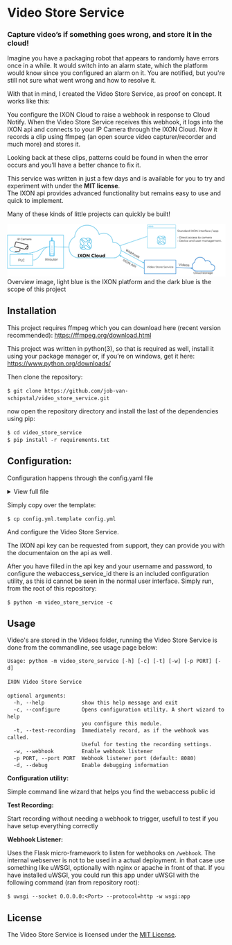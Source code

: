 # Video Store Service
### Capture video’s if something goes wrong, and store it in the cloud!


Imagine you have a packaging robot that appears to randomly have errors once in a while. It would switch into an alarm state, which the platform would know since you configured an alarm on it. You are notified, but you're still not sure what went wrong and how to resolve it. 

With that in mind, I created the Video Store Service, as proof on concept. It works like this:

You configure the IXON Cloud to raise a webhook in response to Cloud Notify. 
When the Video Store Service receives this webhook, it logs into the IXON api and connects to your IP Camera through the IXON Cloud. 
Now it records a clip using ffmpeg (an open source video capturer/recorder and much more)  and stores it.

Looking back at these clips, patterns could be found in when the error occurs and you’ll have a better chance to fix it.

This service was written in just a few days and is available for you to try and experiment with under the <b>MIT license</b>.<br>
The IXON api provides advanced functionality but remains easy to use and quick to implement. 

Many of these kinds of little projects can quickly be built!

![alt text](/Overview.png)
Overview image, light blue is the IXON platform and the dark blue is the scope of this project

## Installation

This project requires ffmpeg which you can download here (recent version recommended):
https://ffmpeg.org/download.html

This project was written in python(3), so that is required as well, install it using your package manager or, if you’re on windows, get it here:
https://www.python.org/downloads/


Then clone the repository:

```$ git clone https://github.com/job-van-schipstal/video_store_service.git```

now open the repository directory and install the last of the dependencies using pip:

```$ cd video_store_service```<br>
```$ pip install -r requirements.txt```

## Configuration:

Configuration happens through the config.yaml file
<details>
<summary>View full file</summary>
<br>
<b>General IXON api settings</b><br>
IXON_api:<br>
 - api_key: Can be requested from support<br>
 - email: Your email<br>
 - password: Your password<br>
<br>
<b>Camera settings</b><br>
camera:<br>
- auth:<br>
  --- type: Auth type, options: none, basic, digest<br>
  --- password: Camera's Password<br>
  --- username: Camera's username<br>
- company_id: Camera's company ID<br>
- webaccess_service_id: Can be found using the configuration utility, run main.py -c<br>
- webaccess_access_type: http or https<br>
- stream_path: Path on the camera to the actual video stream<br>
<br>
<b>Recording settings</b><br>
video:<br>
 - debug_info: true:  let FFMPEG display lots of video information, best to disable after testing<br>
 - duration: 10:      Duration of the recording in seconds<br>
 - framerate: 10:     If framerate is not detected properly automaticaly, set it here, else: 'auto'<br>
 - recode: true:      Should we recode to h264? CPU heavy but required for certain streams<br>
<br>
<b>Webhook settings</b><br>
webhooks:<br>
 - queue_size: 10:    Maximum amount of webhook calls that can be waiting to be recorded<br>
</details>

Simply copy over the template:

```$ cp config.yml.template config.yml```

And configure the Video Store Service.

The IXON api key can be requested from support, they can provide you with the documentaion on the api as well.

After you have filled in the api key and your username and password,
to configure the webaccess_service_id there is an included configuration utility, 
as this id cannot be seen in the normal user interface. Simply run, from the root of this repository:

```$ python -m video_store_service -c```


## Usage

Video's are stored in the Videos folder, running the Video Store Service is done from the commandline, 
see usage page below:

```
Usage: python -m video_store_service [-h] [-c] [-t] [-w] [-p PORT] [-d]

IXON Video Store Service

optional arguments:
  -h, --help            show this help message and exit
  -c, --configure       Opens configuration utility. A short wizard to help
                        you configure this module.
  -t, --test-recording  Immediately record, as if the webhook was called.
                        Useful for testing the recording settings.
  -w, --webhook         Enable webhook listener
  -p PORT, --port PORT  Webhook listener port (default: 8080)
  -d, --debug           Enable debugging information
```

<b>Configuration utility:</b>

Simple command line wizard that helps you find the webaccess public id

<b>Test Recording:</b>

Start recording without needing a webhook to trigger, usefull to test if you have setup everything correctly

<b>Webhook Listener:</b>

Uses the Flask micro-framework to listen for webhooks on ```/webhook```.
The internal webserver is not to be used in a actual deployment. in that case use something like uWSGI, optionally with nginx or apache in front of that. If you have installed uWSGI, you could run this app under uWSGI with the following command (ran from repository root):

```$ uwsgi --socket 0.0.0.0:<Port> --protocol=http -w wsgi:app```

## License

The Video Store Service is licensed under the [MIT License](LICENSE).
